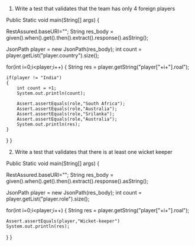 

1. Write a test that validates that the team has only 4 foreign players


Public Static void main(String[] args) {

RestAssured.baseURI="";
String res_body = given().when().get().then().extract().response().asString();

JsonPath player = new JsonPath(res_body);
int count = player.getList("player.country").size();

for(int i=0;i<player;i++)
{
	String res = player.getString("player["+i+"].roal");
	
	if(player != "India")
	{
		int count = +1;
		System.out.println(count);

		Assert.assertEquals(role,"South Africa");
		Assert.assertEquals(role,"Australia");
		Assert.assertEquals(role,"Srilanka");
		Assert.assertEquals(role,"Australia");
		System.out.println(res);
	}
}
}




2. Write a test that validates that there is at least one wicket keeper


Public Static void main(String[] args) {

RestAssured.baseURI="";
String res_body = given().when().get().then().extract().response().asString();

JsonPath player = new JsonPath(res_body);
int count = player.getList("player.role").size();

for(int i=0;i<player;i++)
{
	String res = player.getString("player["+i+"].roal");
	
	Assert.assertEquals(player,"Wicket-keeper")
	System.out.println(res);
}
}
